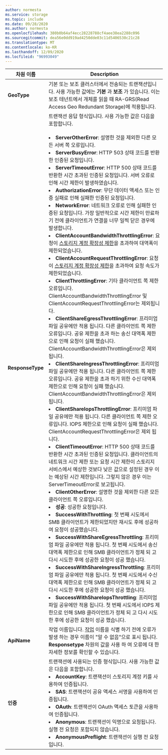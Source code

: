 ```yaml
---
author: normesta
ms.service: storage
ms.topic: include
ms.date: 09/28/2020
ms.author: normesta
ms.openlocfilehash: 380b0b64af4ecc28228788cf4aee38ea2288c096
ms.sourcegitcommit: dea56e0dd919ad4250dde03c11d5406530c21c28
ms.translationtype: MT
ms.contentlocale: ko-KR
ms.lasthandoff: 12/09/2020
ms.locfileid: "96993049"
---
```

| 차원 이름 | Description |
| ------------------- | ----------------- |
| **GeoType** | 기본 또는 보조 클러스터에서 전송되는 트랜잭션입니다. 사용 가능한 값에는 **기본** 과 **보조** 가 있습니다. 이는 보조 테넌트에서 개체를 읽을 때 RA-GRS(Read Access Geo Redundant Storage)에 적용됩니다. |
| **ResponseType** | 트랜잭션 응답 형식입니다. 사용 가능한 값은 다음을 포함합니다. <br/><br/> <li>**ServerOtherError**: 설명한 것을 제외한 다른 모든 서버 쪽 오류입니다. </li> <li>**ServerBusyError**: HTTP 503 상태 코드를 반환한 인증된 요청입니다. </li> <li>**ServerTimeoutError**: HTTP 500 상태 코드를 반환한 시간 초과된 인증된 요청입니다. 서버 오류로 인해 시간 제한이 발생하였습니다. </li> <li>**AuthorizationError**: 무단 데이터 액세스 또는 인증 실패로 인해 실패한 인증된 요청입니다. </li> <li>**NetworkError**: 네트워크 오류로 인해 실패한 인증된 요청입니다. 가장 일반적으로 시간 제한이 만료하기 전에 클라이언트가 연결을 너무 일찍 닫은 경우에 발생합니다. </li><li>**ClientAccountBandwidthThrottlingError**: 요청이 [스토리지 계정 확장성 제한](../articles/storage/common/scalability-targets-standard-account.md?toc=%2fazure%2fstorage%2fblobs%2ftoc.json)을 초과하여 대역폭이 제한되었습니다.</li><li>**ClientAccountRequestThrottlingError**: 요청이 [스토리지 계정 확장성 제한](../articles/storage/common/scalability-targets-standard-account.md?toc=%2fazure%2fstorage%2fblobs%2ftoc.json)을 초과하여 요청 속도가 제한되었습니다.<li>**ClientThrottlingError**: 기타 클라이언트 쪽 제한 오류입니다. ClientAccountBandwidthThrottlingError 및 ClientAccountRequestThrottlingError는 제외됩니다.</li><li>**ClientShareEgressThrottlingError**: 프리미엄 파일 공유에만 적용 됩니다. 다른 클라이언트 쪽 제한 오류입니다. 공유 제한을 초과 하는 송신 대역폭 제한으로 인해 요청이 실패 했습니다. ClientAccountBandwidthThrottlingError은 제외 됩니다.</li><li>**ClientShareIngressThrottlingError**: 프리미엄 파일 공유에만 적용 됩니다. 다른 클라이언트 쪽 제한 오류입니다. 공유 제한을 초과 하기 위한 수신 대역폭 제한으로 인해 요청이 실패 했습니다. ClientAccountBandwidthThrottlingError은 제외 됩니다.</li><li>**ClientShareIopsThrottlingError**: 프리미엄 파일 공유에만 적용 됩니다. 다른 클라이언트 쪽 제한 오류입니다. IOPS 제한으로 인해 요청이 실패 했습니다. ClientAccountRequestThrottlingError은 제외 됩니다.</li><li>**ClientTimeoutError**: HTTP 500 상태 코드를 반환한 시간 초과된 인증된 요청입니다. 클라이언트의 네트워크 시간 제한 또는 요청 시간 제한이 스토리지 서비스에서 예상한 것보다 낮은 값으로 설정된 경우 이는 예상된 시간 제한입니다. 그렇지 않은 경우 이는 ServerTimeoutError로 보고됩니다. </li> <li>**ClientOtherError**: 설명한 것을 제외한 다른 모든 클라이언트 쪽 오류입니다. </li> <li>**성공**: 성공한 요청입니다.</li> <li> **SuccessWithThrottling**: 첫 번째 시도에서 SMB 클라이언트가 제한되었지만 재시도 후에 성공하여 요청이 성공했습니다.</li><li> **SuccessWithShareEgressThrottling**: 프리미엄 파일 공유에만 적용 됩니다. 첫 번째 시도에서 송신 대역폭 제한으로 인해 SMB 클라이언트가 정체 되 고 다시 시도한 후에 성공한 요청이 성공 했습니다.</li><li> **SuccessWithShareIngressThrottling**: 프리미엄 파일 공유에만 적용 됩니다. 첫 번째 시도에서 수신 대역폭 제한으로 인해 SMB 클라이언트가 정체 되 고 다시 시도한 후에 성공한 요청이 성공 했습니다.</li><li> **SuccessWithShareIopsThrottling**: 프리미엄 파일 공유에만 적용 됩니다. 첫 번째 시도에서 IOPS 제한으로 인해 SMB 클라이언트가 정체 되 고 다시 시도한 후에 성공한 요청이 성공 했습니다.</li> |
| **ApiName** | 작업 이름입니다. [작업](/rest/api/storageservices/storage-analytics-logged-operations-and-status-messages.md#logged-operations) 이름을 식별 하기 전에 오류가 발생 하는 경우 이름이 "알 수 없음"으로 표시 됩니다. **Responsetype** 차원의 값을 사용 하 여 오류에 대 한 자세한 정보를 확인할 수 있습니다.
| **인증** | 트랜잭션에 사용되는 인증 형식입니다. 사용 가능한 값은 다음을 포함합니다. <br/> <li>**AccountKey**: 트랜잭션이 스토리지 계정 키를 사용하여 인증됩니다.</li> <li>**SAS**: 트랜잭션이 공유 액세스 서명을 사용하여 인증됩니다.</li> <li>**OAuth**: 트랜잭션이 OAuth 액세스 토큰을 사용하여 인증됩니다.</li> <li>**Anonymous**: 트랜잭션이 익명으로 요청됩니다. 실행 전 요청은 포함되지 않습니다.</li> <li>**AnonymousPreflight**: 트랜잭션이 실행 전 요청입니다.</li> |

